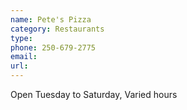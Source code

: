 ```yaml
---
name: Pete's Pizza
category: Restaurants
type:
phone: 250-679-2775
email:
url:
---
```


Open Tuesday to Saturday, Varied hours
